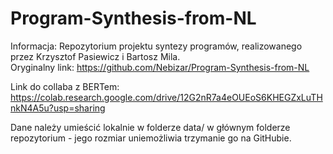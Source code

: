 # Program-Synthesis-from-NL
Informacja: Repozytorium projektu syntezy programów, realizowanego przez Krzysztof Pasiewicz i Bartosz Mila.  
Oryginalny link: https://github.com/Nebizar/Program-Synthesis-from-NL




Link do collaba z BERTem: https://colab.research.google.com/drive/12G2nR7a4eOUEoS6KHEGZxLuTHnkN4A5u?usp=sharing

Dane należy umieścić lokalnie w folderze data/ w głównym folderze repozytorium - jego rozmiar uniemożliwia trzymanie go na GitHubie.
